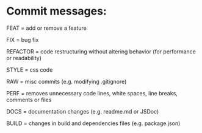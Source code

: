 # Commit messages:

FEAT = add or remove a feature

FIX = bug fix

REFACTOR = code restructuring without altering behavior (for performance or readability)

STYLE = css code

RAW = misc commits (e.g. modifying .gitignore)

PERF = removes unnecessary code lines, white spaces, line breaks, comments or files
 
DOCS = documentation changes (e.g. readme.md or JSDoc)

BUILD = changes in build and dependencies files (e.g. package.json)